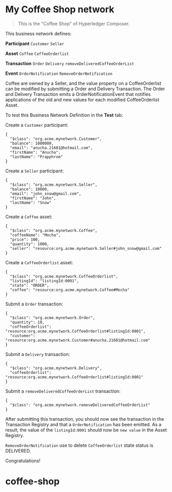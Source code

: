 # My Coffee Shop network

> This is the "Coffee Shop" of Hyperledger Composer.

This business network defines:

**Participant**
`Customer` `Seller`

**Asset**
`Coffee` `CoffeeOrderlist`

**Transaction**
`Order` `Delivery` `removeDeliveredCoffeeOrderList`

**Event**
`OrderNotification` `RemoveOrderNotification`

Coffee are owned by a Seller, and the value property on a CoffeeOrderlist can be modified by submitting a Order and Delivery Transaction. The Order and Delivery Transaction emits a OrderNotificationEvent that notifies applications of the old and new values for each modified CoffeeOrderlist Asset.

To test this Business Network Definition in the **Test** tab:

Create a `Customer` participant:

```
{
  "$class": "org.acme.mynetwork.Customer",
  "balance": 1000000,
  "email": "anucha.21681@hotmail.com",
  "firstName": "Anucha",
  "lastName": "Prapphrom"
}
```
Create a `Seller` participant:

```
{
  "$class": "org.acme.mynetwork.Seller",
  "balance": 10000,
  "email": "john_snow@gmail.com",
  "firstName": "John",
  "lastName": "Snow"
}
```

Create a `Coffee` asset:

```
{
  "$class": "org.acme.mynetwork.Coffee",
  "coffeeName": "Mocha",
  "price": 100,
  "quantity": 1000,
  "seller": "resource:org.acme.mynetwork.Seller#john_snow@gmail.com"
}
```
Create a `CoffeeOrderlist` asset:

```
{
  "$class": "org.acme.mynetwork.CoffeeOrderlist",
  "listingId": "listingId:0001",
  "state": "ORDER",
  "coffee": "resource:org.acme.mynetwork.Coffee#Mocha"
}
```

Submit a `Order` transaction:

```
{
  "$class": "org.acme.mynetwork.Order",
  "quantity": 10,
  "coffeeOrderlist": "resource:org.acme.mynetwork.CoffeeOrderlist#listingId:0001",
  "customer": "resource:org.acme.mynetwork.Customer#anucha.21681@hotmail.com"
}
```
Submit a `Delivery` transaction:

```
{
  "$class": "org.acme.mynetwork.Delivery",
  "coffeeOrderlist": "resource:org.acme.mynetwork.CoffeeOrderlist#listingId:0001"
}
```
Submit a `removeDeliveredCoffeeOrderList` transaction:

```
{
  "$class": "org.acme.mynetwork.removeDeliveredCoffeeOrderList"
}
```

After submitting this transaction, you should now see the transaction in the Transaction Registry and that a `OrderNotification` has been emitted. As a result, the value of the `listingId:0001` should now be `new value` in the Asset Registry.

`RemoveOrderNotification` use to delete `CoffeeOrderlist` state status is DELIVERED.

Congratulations!
# coffee-shop
